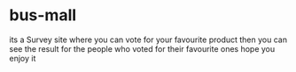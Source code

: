 # bus-mall

its a Survey site where you can  vote for your favourite product then you can see the result for the people who voted for their favourite ones hope you enjoy it